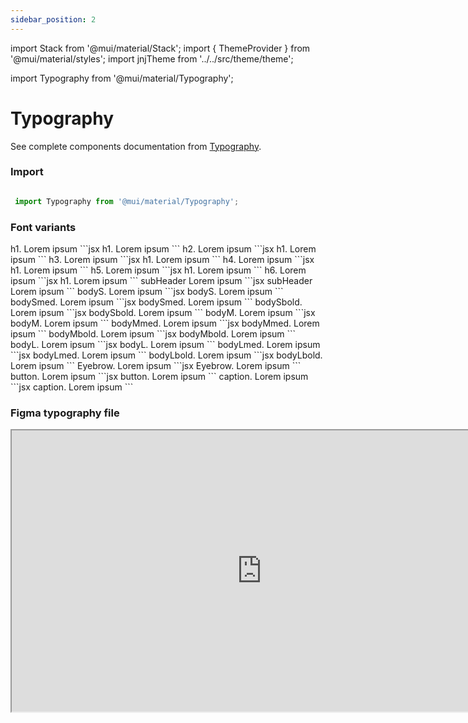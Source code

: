 ```yaml
---
sidebar_position: 2
---
```

import Stack from '@mui/material/Stack';
import { ThemeProvider } from '@mui/material/styles';
import jnjTheme from '../../src/theme/theme';

import Typography from '@mui/material/Typography';

# Typography

See complete components documentation from [Typography](https://mui.com/material-ui/react-typography/).


### Import

```jsx

 import Typography from '@mui/material/Typography';

```

### Font variants

  <ThemeProvider theme={jnjTheme}>
  <Stack  direction="column" justifyContent="center" alignItems="start" spacing={4}>
        <Typography variant="h1">h1. Lorem ipsum</Typography>
          ```jsx
        <Typography variant="h1">h1. Lorem ipsum</Typography>
          ```
        <Typography variant="h2" display="block">h2. Lorem ipsum</Typography>
          ```jsx
        <Typography variant="h2">h1. Lorem ipsum</Typography>
          ```
        <Typography variant="h3" display="block">h3. Lorem ipsum</Typography>
          ```jsx
        <Typography variant="h3">h1. Lorem ipsum</Typography>
          ```
        <Typography variant="h4" display="block" >h4. Lorem ipsum</Typography>
          ```jsx
        <Typography variant="h4">h1. Lorem ipsum</Typography>
          ```
        <Typography variant="h5" display="block">h5. Lorem ipsum</Typography>
          ```jsx
        <Typography variant="h5">h1. Lorem ipsum</Typography>
          ```
        <Typography variant="h6" display="block">h6. Lorem ipsum</Typography>
          ```jsx
        <Typography variant="h6">h1. Lorem ipsum</Typography>
          ```
        <Typography variant="subHeader">subHeader Lorem ipsum</Typography>
          ```jsx
        <Typography variant="subHeader">subHeader Lorem ipsum</Typography>
          ```
        <Typography variant="bodyS" display="block" gutterBottom>bodyS. Lorem ipsum</Typography>
          ```jsx
       <Typography variant="bodyS" display="block" gutterBottom>bodyS. Lorem ipsum</Typography>
          ```
        <Typography variant="bodySmed" display="block" gutterBottom>bodySmed. Lorem ipsum</Typography>
          ```jsx
       <Typography variant="bodySmed" display="block" gutterBottom>bodySmed. Lorem ipsum</Typography>
          ```
        <Typography variant="bodySbold" display="block" gutterBottom>bodySbold. Lorem ipsum</Typography>
          ```jsx
        <Typography variant="bodySbold" display="block" gutterBottom>bodySbold. Lorem ipsum</Typography>
          ```
        <Typography variant="bodyM" display="block" gutterBottom>bodyM. Lorem ipsum</Typography>
          ```jsx
        <Typography variant="bodyM" display="block" gutterBottom>bodyM. Lorem ipsum</Typography>
          ```
        <Typography variant="bodyMmed" display="block" gutterBottom>bodyMmed. Lorem ipsum</Typography>
          ```jsx
           <Typography variant="bodyMmed" display="block" gutterBottom>bodyMmed. Lorem ipsum</Typography>
          ```
        <Typography variant="bodyMbold" display="block" gutterBottom>bodyMbold. Lorem ipsum</Typography>
          ```jsx
        <Typography variant="bodyMbold" display="block" gutterBottom>bodyMbold. Lorem ipsum</Typography>
          ```
        <Typography variant="bodyL" display="block" gutterBottom>bodyL. Lorem ipsum</Typography>
          ```jsx
        <Typography variant="bodyL" display="block" gutterBottom>bodyL. Lorem ipsum</Typography>
          ```
        <Typography variant="bodyLmed" display="block" gutterBottom>bodyLmed. Lorem ipsum</Typography>
          ```jsx
        <Typography variant="bodyLmed" display="block" gutterBottom>bodyLmed. Lorem ipsum</Typography>
          ```
        <Typography variant="bodyLbold" display="block" gutterBottom>bodyLbold. Lorem ipsum</Typography>
          ```jsx
        <Typography variant="bodyLbold" display="block" gutterBottom>bodyLbold. Lorem ipsum</Typography>
          ```
        <Typography variant="eyebrow" display="block" gutterBottom>Eyebrow. Lorem ipsum</Typography>
          ```jsx
        <Typography variant="eyebrow" display="block" gutterBottom>Eyebrow. Lorem ipsum</Typography>
          ```
        <Typography variant="button" display="block" gutterBottom>button. Lorem ipsum</Typography>
          ```jsx
        <Typography variant="button" display="block" gutterBottom>button. Lorem ipsum</Typography>
          ```
        <Typography variant="caption" display="block" gutterBottom>caption. Lorem ipsum</Typography>
          ```jsx
        <Typography variant="caption" display="block" gutterBottom>caption. Lorem ipsum</Typography>
          ```
    </Stack>
  </ThemeProvider>
  <br />

   ### Figma typography file

<iframe
  height="450"
  width="800"
  src="https://www.figma.com/embed?embed_host=share&url=https%3A%2F%2Fwww.figma.com%2Ffile%2FxTiCfjt9icR0Ydlrn2VmpO%2FAtoms-J%2526J---v1.1.0%3Ftype%3Ddesign%26node-id%3D6%253A11%26mode%3Ddesign%26t%3Dbww5aUSp34iRjiRV-1"
  allowfullscreen
/>






